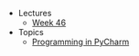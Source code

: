 - Lectures
  - [Week 46](lectures/week-46.md)
- Topics
  - [Programming in PyCharm](topics/programming-in-pycharm.md)